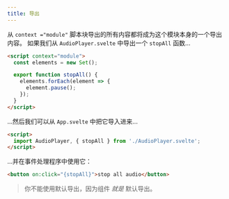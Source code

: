 ```yaml
---
title: 导出
---
```


从 `context ="module"` 脚本块导出的所有内容都将成为这个模块本身的一个导出内容。 如果我们从 `AudioPlayer.svelte` 中导出一个 `stopAll` 函数...

```html
<script context="module">
  const elements = new Set();

  export function stopAll() {
    elements.forEach(element => {
      element.pause();
    });
  }
</script>
```

...然后我们可以从 `App.svelte` 中把它导入进来...

```html
<script>
  import AudioPlayer, { stopAll } from './AudioPlayer.svelte';
</script>
```

...并在事件处理程序中使用它：

```html
<button on:click="{stopAll}">stop all audio</button>
```

> 你不能使用默认导出，因为组件 *就是* 默认导出。
